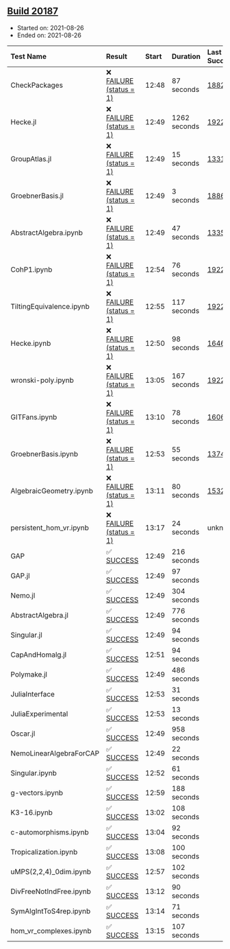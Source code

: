 ## [Build 20187](https://oscarci.mathematik.uni-kl.de/job/oscar/20187/)

* Started on: 2021-08-26
* Ended on: 2021-08-26

| Test Name    | Result | Start | Duration | Last Success | First Failure |
|:-------------|:-------|:------|:---------|:-------------|:--------------|
| CheckPackages | ❌ [FAILURE (status = 1)](https://oscarci.mathematik.uni-kl.de/job/oscar/20187/artifact/logs/build-20187/CheckPackages.log) | 12:48 | 87 seconds | [18822](https://oscarci.mathematik.uni-kl.de/job/oscar/18822/) | [18823](https://oscarci.mathematik.uni-kl.de/job/oscar/18823/) |
| Hecke.jl | ❌ [FAILURE (status = 1)](https://oscarci.mathematik.uni-kl.de/job/oscar/20187/artifact/logs/build-20187/Hecke.jl.log) | 12:49 | 1262 seconds | [19222](https://oscarci.mathematik.uni-kl.de/job/oscar/19222/) | [20152](https://oscarci.mathematik.uni-kl.de/job/oscar/20152/) |
| GroupAtlas.jl | ❌ [FAILURE (status = 1)](https://oscarci.mathematik.uni-kl.de/job/oscar/20187/artifact/logs/build-20187/GroupAtlas.jl.log) | 12:49 | 15 seconds | [13311](https://oscarci.mathematik.uni-kl.de/job/oscar/13311/) | [13312](https://oscarci.mathematik.uni-kl.de/job/oscar/13312/) |
| GroebnerBasis.jl | ❌ [FAILURE (status = 1)](https://oscarci.mathematik.uni-kl.de/job/oscar/20187/artifact/logs/build-20187/GroebnerBasis.jl.log) | 12:49 | 3 seconds | [18864](https://oscarci.mathematik.uni-kl.de/job/oscar/18864/) | [18865](https://oscarci.mathematik.uni-kl.de/job/oscar/18865/) |
| AbstractAlgebra.ipynb | ❌ [FAILURE (status = 1)](https://oscarci.mathematik.uni-kl.de/job/oscar/20187/artifact/logs/build-20187/AbstractAlgebra.ipynb.log) | 12:49 | 47 seconds | [13355](https://oscarci.mathematik.uni-kl.de/job/oscar/13355/) | [13356](https://oscarci.mathematik.uni-kl.de/job/oscar/13356/) |
| CohP1.ipynb | ❌ [FAILURE (status = 1)](https://oscarci.mathematik.uni-kl.de/job/oscar/20187/artifact/logs/build-20187/CohP1.ipynb.log) | 12:54 | 76 seconds | [19222](https://oscarci.mathematik.uni-kl.de/job/oscar/19222/) | [20152](https://oscarci.mathematik.uni-kl.de/job/oscar/20152/) |
| TiltingEquivalence.ipynb | ❌ [FAILURE (status = 1)](https://oscarci.mathematik.uni-kl.de/job/oscar/20187/artifact/logs/build-20187/TiltingEquivalence.ipynb.log) | 12:55 | 117 seconds | [19222](https://oscarci.mathematik.uni-kl.de/job/oscar/19222/) | [20152](https://oscarci.mathematik.uni-kl.de/job/oscar/20152/) |
| Hecke.ipynb | ❌ [FAILURE (status = 1)](https://oscarci.mathematik.uni-kl.de/job/oscar/20187/artifact/logs/build-20187/Hecke.ipynb.log) | 12:50 | 98 seconds | [16463](https://oscarci.mathematik.uni-kl.de/job/oscar/16463/) | [16464](https://oscarci.mathematik.uni-kl.de/job/oscar/16464/) |
| wronski-poly.ipynb | ❌ [FAILURE (status = 1)](https://oscarci.mathematik.uni-kl.de/job/oscar/20187/artifact/logs/build-20187/wronski-poly.ipynb.log) | 13:05 | 167 seconds | [19222](https://oscarci.mathematik.uni-kl.de/job/oscar/19222/) | [20152](https://oscarci.mathematik.uni-kl.de/job/oscar/20152/) |
| GITFans.ipynb | ❌ [FAILURE (status = 1)](https://oscarci.mathematik.uni-kl.de/job/oscar/20187/artifact/logs/build-20187/GITFans.ipynb.log) | 13:10 | 78 seconds | [16068](https://oscarci.mathematik.uni-kl.de/job/oscar/16068/) | [16069](https://oscarci.mathematik.uni-kl.de/job/oscar/16069/) |
| GroebnerBasis.ipynb | ❌ [FAILURE (status = 1)](https://oscarci.mathematik.uni-kl.de/job/oscar/20187/artifact/logs/build-20187/GroebnerBasis.ipynb.log) | 12:53 | 55 seconds | [13748](https://oscarci.mathematik.uni-kl.de/job/oscar/13748/) | [13749](https://oscarci.mathematik.uni-kl.de/job/oscar/13749/) |
| AlgebraicGeometry.ipynb | ❌ [FAILURE (status = 1)](https://oscarci.mathematik.uni-kl.de/job/oscar/20187/artifact/logs/build-20187/AlgebraicGeometry.ipynb.log) | 13:11 | 80 seconds | [15322](https://oscarci.mathematik.uni-kl.de/job/oscar/15322/) | [15323](https://oscarci.mathematik.uni-kl.de/job/oscar/15323/) |
| persistent_hom_vr.ipynb | ❌ [FAILURE (status = 1)](https://oscarci.mathematik.uni-kl.de/job/oscar/20187/artifact/logs/build-20187/persistent_hom_vr.ipynb.log) | 13:17 | 24 seconds | unknown | unknown |
| GAP | ✅ [SUCCESS](https://oscarci.mathematik.uni-kl.de/job/oscar/20187/artifact/logs/build-20187/GAP.log) | 12:49 | 216 seconds |  |  |
| GAP.jl | ✅ [SUCCESS](https://oscarci.mathematik.uni-kl.de/job/oscar/20187/artifact/logs/build-20187/GAP.jl.log) | 12:49 | 97 seconds |  |  |
| Nemo.jl | ✅ [SUCCESS](https://oscarci.mathematik.uni-kl.de/job/oscar/20187/artifact/logs/build-20187/Nemo.jl.log) | 12:49 | 304 seconds |  |  |
| AbstractAlgebra.jl | ✅ [SUCCESS](https://oscarci.mathematik.uni-kl.de/job/oscar/20187/artifact/logs/build-20187/AbstractAlgebra.jl.log) | 12:49 | 776 seconds |  |  |
| Singular.jl | ✅ [SUCCESS](https://oscarci.mathematik.uni-kl.de/job/oscar/20187/artifact/logs/build-20187/Singular.jl.log) | 12:49 | 94 seconds |  |  |
| CapAndHomalg.jl | ✅ [SUCCESS](https://oscarci.mathematik.uni-kl.de/job/oscar/20187/artifact/logs/build-20187/CapAndHomalg.jl.log) | 12:51 | 94 seconds |  |  |
| Polymake.jl | ✅ [SUCCESS](https://oscarci.mathematik.uni-kl.de/job/oscar/20187/artifact/logs/build-20187/Polymake.jl.log) | 12:49 | 486 seconds |  |  |
| JuliaInterface | ✅ [SUCCESS](https://oscarci.mathematik.uni-kl.de/job/oscar/20187/artifact/logs/build-20187/JuliaInterface.log) | 12:53 | 31 seconds |  |  |
| JuliaExperimental | ✅ [SUCCESS](https://oscarci.mathematik.uni-kl.de/job/oscar/20187/artifact/logs/build-20187/JuliaExperimental.log) | 12:53 | 13 seconds |  |  |
| Oscar.jl | ✅ [SUCCESS](https://oscarci.mathematik.uni-kl.de/job/oscar/20187/artifact/logs/build-20187/Oscar.jl.log) | 12:49 | 958 seconds |  |  |
| NemoLinearAlgebraForCAP | ✅ [SUCCESS](https://oscarci.mathematik.uni-kl.de/job/oscar/20187/artifact/logs/build-20187/NemoLinearAlgebraForCAP.log) | 12:49 | 22 seconds |  |  |
| Singular.ipynb | ✅ [SUCCESS](https://oscarci.mathematik.uni-kl.de/job/oscar/20187/artifact/logs/build-20187/Singular.ipynb.log) | 12:52 | 61 seconds |  |  |
| g-vectors.ipynb | ✅ [SUCCESS](https://oscarci.mathematik.uni-kl.de/job/oscar/20187/artifact/logs/build-20187/g-vectors.ipynb.log) | 12:59 | 188 seconds |  |  |
| K3-16.ipynb | ✅ [SUCCESS](https://oscarci.mathematik.uni-kl.de/job/oscar/20187/artifact/logs/build-20187/K3-16.ipynb.log) | 13:02 | 108 seconds |  |  |
| c-automorphisms.ipynb | ✅ [SUCCESS](https://oscarci.mathematik.uni-kl.de/job/oscar/20187/artifact/logs/build-20187/c-automorphisms.ipynb.log) | 13:04 | 92 seconds |  |  |
| Tropicalization.ipynb | ✅ [SUCCESS](https://oscarci.mathematik.uni-kl.de/job/oscar/20187/artifact/logs/build-20187/Tropicalization.ipynb.log) | 13:08 | 100 seconds |  |  |
| uMPS(2,2,4)_0dim.ipynb | ✅ [SUCCESS](https://oscarci.mathematik.uni-kl.de/job/oscar/20187/artifact/logs/build-20187/uMPS-2-2-4-_0dim.ipynb.log) | 12:57 | 102 seconds |  |  |
| DivFreeNotIndFree.ipynb | ✅ [SUCCESS](https://oscarci.mathematik.uni-kl.de/job/oscar/20187/artifact/logs/build-20187/DivFreeNotIndFree.ipynb.log) | 13:12 | 90 seconds |  |  |
| SymAlgIntToS4rep.ipynb | ✅ [SUCCESS](https://oscarci.mathematik.uni-kl.de/job/oscar/20187/artifact/logs/build-20187/SymAlgIntToS4rep.ipynb.log) | 13:14 | 71 seconds |  |  |
| hom_vr_complexes.ipynb | ✅ [SUCCESS](https://oscarci.mathematik.uni-kl.de/job/oscar/20187/artifact/logs/build-20187/hom_vr_complexes.ipynb.log) | 13:15 | 107 seconds |  |  |
